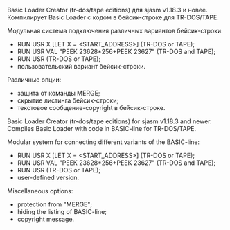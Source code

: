 Basic Loader Creator (tr-dos/tape editions) для sjasm v1.18.3 и новее. Компилирует Basic Loader с кодом в бейсик-строке для TR-DOS/TAPE.

Модульная система подключения различных вариантов бейсик-строки:

- RUN USR X [LET X = <START_ADDRESS>] (TR-DOS or TAPE);
- RUN USR VAL "PEEK 23628*256+PEEK 23627" (TR-DOS and TAPE);
- RUN USR <DATE> (TR-DOS or TAPE);
- пользовательский вариант бейсик-строки.

Различные опции:

- защита от команды MERGE;
- скрытие листинга бейсик-строки;
- текстовое сообщение-copyright в бейсик-строке.


Basic Loader Creator (tr-dos/tape editions) for sjasm v1.18.3 and newer. Compiles Basic Loader with code in BASIC-line for TR-DOS/TAPE.

Modular system for connecting different variants of the BASIC-line:
- RUN USR X [LET X = <START_ADDRESS>] (TR-DOS or TAPE);
- RUN USR VAL "PEEK 23628*256+PEEK 23627" (TR-DOS and TAPE);
- RUN USR <DATE> (TR-DOS or TAPE);
- user-defined version.

Miscellaneous options:
- protection from "MERGE";
- hiding the listing of BASIC-line;
- copyright message.

